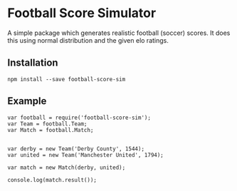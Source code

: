 # Football Score Simulator

A simple package which generates realistic
football (soccer) scores. It does this using
normal distribution and the given elo ratings.

## Installation

`npm install --save football-score-sim`

## Example
```
var football = require('football-score-sim');
var Team = football.Team;
var Match = football.Match;


var derby = new Team('Derby County', 1544);
var united = new Team('Manchester United', 1794);

var match = new Match(derby, united);

console.log(match.result());
```
